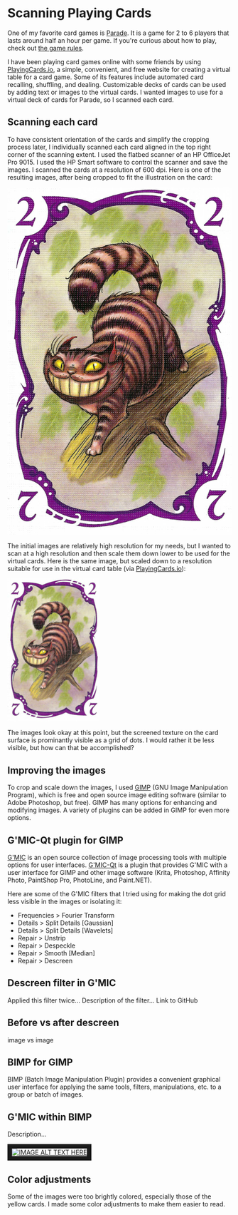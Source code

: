 # Scanning Playing Cards

One of my favorite card games is [Parade](https://boardgamegeek.com/boardgame/56692/parade). It is a game for 2 to 6 players that lasts around half an hour per game. If you're curious about how to play, check out [the game rules](https://github.com/clancygeodata/image-manipulation/blob/master/zm1201_parade_rules.pdf).

I have been playing card games online with some friends by using [PlayingCards.io](https://playingcards.io/), a simple, convenient, and free website for creating a virtual table for a card game. Some of its features include automated card recalling, shuffling, and dealing. Customizable decks of cards can be used by adding text or images to the virtual cards. I wanted images to use for a virtual deck of cards for Parade, so I scanned each card.

## Scanning each card

To have consistent orientation of the cards and simplify the cropping process later, I individually scanned each card aligned in the top right corner of the scanning extent. I used the flatbed scanner of an HP OfficeJet Pro 9015. I used the HP Smart software to control the scanner and save the images. I scanned the cards at a resolution of 600 dpi. Here is one of the resulting images, after being cropped to fit the illustration on the card:

![alt text](https://github.com/clancygeodata/image-manipulation/blob/master/purple_2_scan.jpg)

The initial images are relatively high resolution for my needs, but I wanted to scan at a high resolution and then scale them down lower to be used for the virtual cards. Here is the same image, but scaled down to a resolution suitable for use in the virtual card table (via [PlayingCards.io](https://playingcards.io/)):

![alt text](https://github.com/clancygeodata/image-manipulation/blob/master/purple_2_scan_low_res.jpg)

The images look okay at this point, but the screened texture on the card surface is prominantly visible as a grid of dots. I would rather it be less visible, but how can that be accomplished?

## Improving the images

To crop and scale down the images, I used [GIMP](https://www.gimp.org/) (GNU Image Manipulation Program), which is free and open source image editing software (similar to Adobe Photoshop, but free). GIMP has many options for enhancing and modifying images. A variety of plugins can be added in GIMP for even more options.

## G'MIC-Qt plugin for GIMP

[G'MIC](https://gmic.eu/) is an open source collection of image processing tools with multiple options for user interfaces. [G'MIC-Qt](https://github.com/c-koi/gmic-qt) is a plugin that provides G'MIC with a user interface for GIMP and other image software (Krita, Photoshop, Affinity Photo, PaintShop Pro, PhotoLine, and Paint.NET).

Here are some of the G'MIC filters that I tried using for making the dot grid less visible in the images or isolating it:
- Frequencies > Fourier Transform
- Details > Split Details [Gaussian]
- Details > Split Details [Wavelets]
- Repair > Unstrip
- Repair > Despeckle
- Repair > Smooth [Median]
- Repair > Descreen

## Descreen filter in G'MIC

Applied this filter twice...
Description of the filter...
Link to GitHub

## Before vs after descreen

image vs image

## BIMP for GIMP

BIMP (Batch Image Manipulation Plugin) provides a convenient graphical user interface for applying the same tools, filters, manipulations, etc. to a group or batch of images.

## G'MIC within BIMP

Description...

<a href="http://www.youtube.com/watch?feature=player_embedded&v=DJh1AB0VdFk
" target="_blank"><img src="http://img.youtube.com/vi/DJh1AB0VdFk/0.jpg" 
alt="IMAGE ALT TEXT HERE" width="240" height="180" border="10" /></a>
## Color adjustments

Some of the images were too brightly colored, especially those of the yellow cards. I made some color adjustments to make them easier to read.